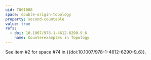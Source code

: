 ```yaml
---
uid: T001088
space: double-origin-topology
property: second-countable
value: true
refs:
  - doi: 10.1007/978-1-4612-6290-9_6
    name: Counterexamples in Topology
---
```

See item #2 for space #74 in {{doi:10.1007/978-1-4612-6290-9_6}}.
